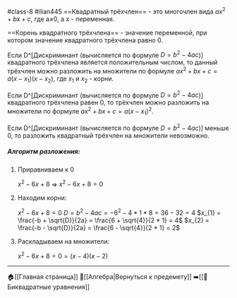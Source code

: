 #class-8 #ilian445
==Квадратный трёхчлен== - это многочлен вида $ax^{2} +bx +c$, где a≠0, а x - переменная.

==Корень квадратного трёхчлена== - значение переменной, при котором значение квадратного трёхчлена равно 0.

Если D^[Дискриминант (вычисляется по формуле $D = b^{2} - 4ac$)] квадратного трёхчлена является положительным числом, то данный трёхчлен можно разложить на множители по формуле $ax^{2}+bx+c = a(x-x_{1})(x-x_{2})$, где $x_{1}$ и $x_{2}$ - корни.

Если D^[Дискриминант (вычисляется по формуле $D = b^{2} - 4ac$)] квадратного трёхчлена равен 0, то трёхчлен можно разложить на множители по формуле $ax^{2}+bx+c = a(x-x_{1})^{2}$.

Если D^[Дискриминант (вычисляется по формуле $D = b^{2} - 4ac$)] меньше 0, то разложить квадратный трёхчлен на множители невозможно.

##### Алгоритм разложения:
1. Приравниваем к 0
	
	$x^{2} - 6x + 8$   =>   $x^{2} - 6x + 8 = 0$
	
2. Находим корни: 
	
	$x^{2} - 6x + 8 = 0$
	$D = b^{2} - 4ac = -6^{2} - 4 * 1 * 8 = 36 - 32 = 4$
	$x_{1} =  \frac{-b + \sqrt{D}}{2a} = \frac{6 + \sqrt{4}}{2 * 1} = 4$
	$x_{2} =  \frac{-b - \sqrt{D}}{2a} = \frac{6 - \sqrt{4}}{2 * 1} = 2$
	
3. Раскладываем на множители:
	
	$x^{2} - 6x + 8 = 0 = (x-4)(x-2)$

---
🏠[[Главная страница]]
🔢[[Алгебра|Вернуться к предемету]]
➡️[[📒Биквадратные уравнения]]